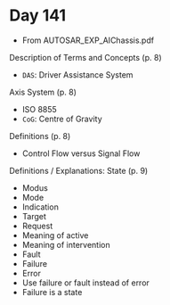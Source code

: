 # Day 141

* From AUTOSAR\_EXP\_AIChassis.pdf

Description of Terms and Concepts (p. 8)
* `DAS`: Driver Assistance System

Axis System (p. 8)
* ISO 8855
* `CoG`: Centre of Gravity

Definitions (p. 8)
* Control Flow versus Signal Flow

Definitions / Explanations: State (p. 9)
* Modus
* Mode
* Indication
* Target
* Request
* Meaning of active
* Meaning of intervention
* Fault
* Failure
* Error
* Use failure or fault instead of error 
* Failure is a state
